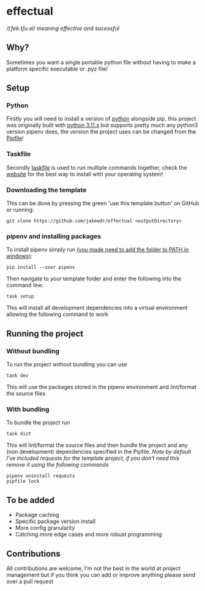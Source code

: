 # effectual

*/ɪˈfek.tʃu.əl/ meaning effective and sucessful*

## Why?

Sometimes you want a single portable python file without having to make a platform specific executable or .pyz file!

## Setup

### Python

Firstly you will need to install a version of [python](https://www.python.org/) alongside pip, this project was originally built with [python 3.11.x](https://www.python.org/downloads/release/python-31110/) but supports pretty much any python3 version pipenv does, the version the project uses can be changed from the [Pipfile](https://github.com/jakewdr/effectual/blob/main/Pipfile)!

### Taskfile

Secondly [taskfile](https://taskfile.dev) is used to run multiple commands together, check the [website](https://taskfile.dev/installation/) for the best way to install with your operating system!

### Downloading the template

This can be done by pressing the green 'use this template button' on GitHub or running:

    git clone https://github.com/jakewdr/effectual <outputDirectory>

### pipenv and installing packages

To install pipenv simply run [(you made need to add the folder to PATH in windows)](https://github.com/Atri-Labs/atrilabs-engine/discussions/586):

    pip install --user pipenv

Then navigate to your template folder and enter the following into the command line:

    task setup

This will install all development dependencies into a virtual environment allowing the following command to work

## Running the project

### Without bundling

To run the project without bundling you can use

    task dev

This will use the packages stored in the pipenv environment and lint/format the source files

### With bundling

To bundle the project run

    task dist

This will lint/format the source files and then bundle the project and any (non development) dependencies specified in the Pipfile. *Note by default I've included requests for the template project, if you don't need this remove it using the following commands*

    pipenv uninstall requests
    pipfile lock

## To be added

- Package caching
- Specific package version install
- More config granularity
- Catching more edge cases and more robust programming

## Contributions

All contributions are welcome, I'm not the best in the world at project management but if you think you can add or improve anything please send over a pull request
